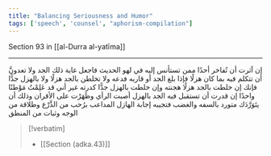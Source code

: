 ```yaml
---
title: "Balancing Seriousness and Humor"
tags: ['speech', 'counsel', "aphorism-compilation"]
---
```


 Section 93 in [[al-Durra al-yatīma]]

---
إن آثرت أن تُفاخر أحدًا ممن تستأنس إليه في لهو الحديث فاجعل غاية ذلك الجد ولا تعدونَّ أن تتكلم فيه بما كان هزلًا فإذا بلغ الجد أو قاربه فدعه ولا تخلطن بالجد هزلًا ولا بالهزل جدًّا فإنك إن خلطت بالجد هزلًا هجنته وإن خلطت بالهزل جدًّا كدرته غير أني قد عَلِمْتُ مَوْطنًا واحدًا إن قدرت أن تستقبل فيه الجد بالهزل أصبت الرأي وظَهَرْت على الأقران وذلك أن يتَوَرَّدَك متورد بالسفه والغضب فتجيبه إجابة الهازل المداعب برُحب من الذَّرْع وطلاقة من الوجه وثبات من المنطق

> [!verbatim]
> - [[Section (adka.43)]]
